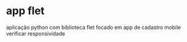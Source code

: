 # app flet 
aplicação python com biblioteca flet focado em app de cadastro mobile
verificar responsividade
